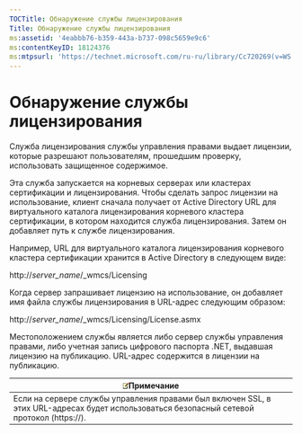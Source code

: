 ```yaml
---
TOCTitle: Обнаружение службы лицензирования
Title: Обнаружение службы лицензирования
ms:assetid: '4eabbb76-b359-443a-b737-098c5659e9c6'
ms:contentKeyID: 18124376
ms:mtpsurl: 'https://technet.microsoft.com/ru-ru/library/Cc720269(v=WS.10)'
---
```


Обнаружение службы лицензирования
=================================

Служба лицензирования службы управления правами выдает лицензии, которые разрешают пользователям, прошедшим проверку, использовать защищенное содержимое.

Эта служба запускается на корневых серверах или кластерах сертификации и лицензирования. Чтобы сделать запрос лицензии на использование, клиент сначала получает от Active Directory URL для виртуального каталога лицензирования корневого кластера сертификации, в котором находится служба лицензирования. Затем он добавляет путь к службе лицензирования.

Например, URL для виртуального каталога лицензирования корневого кластера сертификации хранится в Active Directory в следующем виде:

http://*server\_name*/\_wmcs/Licensing

Когда сервер запрашивает лицензию на использование, он добавляет имя файла службы лицензирования в URL-адрес следующим образом:

http://*server\_name*/\_wmcs/Licensing/License.asmx

Местоположением службы является либо сервер службы управления правами, либо учетная запись цифрового паспорта .NET, выдавшая лицензию на публикацию. URL-адрес содержится в лицензии на публикацию.

| ![](/security-updates/images/Cc720269.note(WS.10).gif)Примечание                                                                |
|--------------------------------------------------------------------------------------------------------------------------------------------|
| Если на сервере службы управления правами был включен SSL, в этих URL-адресах будет использоваться безопасный сетевой протокол (https://). |
